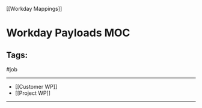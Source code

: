 [[Workday Mappings]]

# Workday Payloads MOC

## Tags:
#job 

---
- [[Customer WP]]
- [[Project WP]]
---